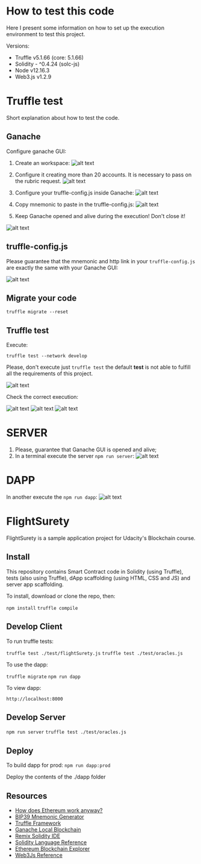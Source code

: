 # How to test this code

Here I present some information on how to set up the execution environment to test this project.

Versions:
* Truffle v5.1.66 (core: 5.1.66)
* Solidity - ^0.4.24 (solc-js)
* Node v12.16.3
* Web3.js v1.2.9

# Truffle test

Short explanation about how to test the code.

## Ganache

Configure ganache GUI:

1) Create an workspace:
![alt text](https://github.com/zegildo/blockchain_udacity/blob/main/FlightSurety-master/images/create-workspace.JPG?raw=true)

2) Configure it creating more than 20 accounts. It is necessary to pass on the rubric request.
![alt text](https://github.com/zegildo/blockchain_udacity/blob/main/FlightSurety-master/images/morethan20.JPG?raw=true)

3) Configure your truffle-config.js inside Ganache:
![alt text](https://github.com/zegildo/blockchain_udacity/blob/main/FlightSurety-master/images/configure--ganache-workspace.JPG?raw=true)  


4) Copy mnemonic to paste in the truffle-config.js:
![alt text](https://github.com/zegildo/blockchain_udacity/blob/main/FlightSurety-master/images/mnemoic.JPG?raw=true)


5) Keep Ganache opened and alive during the execution! Don't close it!

![alt text](https://github.com/zegildo/blockchain_udacity/blob/main/FlightSurety-master/images/ganache-ok.JPG?raw=true)



## truffle-config.js

Please guarantee that the mnemonic and http link in your `truffle-config.js` are exactly the same with your Ganache GUI:

![alt text](https://github.com/zegildo/blockchain_udacity/blob/main/FlightSurety-master/images/truffle-mnemonic.JPG?raw=true)

## Migrate your code

`truffle migrate --reset`

## Truffle test

Execute:

`truffle test --network develop`

Please, don't execute just `truffle test` the default **test** is not able to fulfill all the requirements of this project.

![alt text](https://github.com/zegildo/blockchain_udacity/blob/main/FlightSurety-master/images/rubric-oracle.JPG?raw=true)


Check the correct execution:

![alt text](https://github.com/zegildo/blockchain_udacity/blob/main/FlightSurety-master/images/test-ok-1.JPG?raw=true)
![alt text](https://github.com/zegildo/blockchain_udacity/blob/main/FlightSurety-master/images/test-ok-2.JPG?raw=true)
![alt text](https://github.com/zegildo/blockchain_udacity/blob/main/FlightSurety-master/images/test-ok-3.JPG?raw=true)


# SERVER

1) Please, guarantee that Ganache GUI is opened and alive; 
2) In a terminal execute the server `npm run server`:
![alt text](https://github.com/zegildo/blockchain_udacity/blob/main/FlightSurety-master/images/server-ok.JPG?raw=true)


# DAPP

In another execute the  `npm run dapp`:
![alt text](https://github.com/zegildo/blockchain_udacity/blob/main/FlightSurety-master/images/dapp-ok.JPG?raw=true)

# FlightSurety

FlightSurety is a sample application project for Udacity's Blockchain course.

## Install

This repository contains Smart Contract code in Solidity (using Truffle), tests (also using Truffle), dApp scaffolding (using HTML, CSS and JS) and server app scaffolding.

To install, download or clone the repo, then:

`npm install`
`truffle compile`

## Develop Client

To run truffle tests:

`truffle test ./test/flightSurety.js`
`truffle test ./test/oracles.js`

To use the dapp:

`truffle migrate`
`npm run dapp`

To view dapp:

`http://localhost:8000`

## Develop Server

`npm run server`
`truffle test ./test/oracles.js`

## Deploy

To build dapp for prod:
`npm run dapp:prod`

Deploy the contents of the ./dapp folder


## Resources

* [How does Ethereum work anyway?](https://medium.com/@preethikasireddy/how-does-ethereum-work-anyway-22d1df506369)
* [BIP39 Mnemonic Generator](https://iancoleman.io/bip39/)
* [Truffle Framework](http://truffleframework.com/)
* [Ganache Local Blockchain](http://truffleframework.com/ganache/)
* [Remix Solidity IDE](https://remix.ethereum.org/)
* [Solidity Language Reference](http://solidity.readthedocs.io/en/v0.4.24/)
* [Ethereum Blockchain Explorer](https://etherscan.io/)
* [Web3Js Reference](https://github.com/ethereum/wiki/wiki/JavaScript-API)